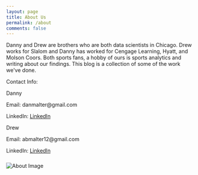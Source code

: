 ```yaml
---
layout: page
title: About Us
permalink: /about
comments: false
---
```


<div class="row justify-content-between">
<div class="col-md-8 pr-5">

<p>
Danny and Drew are brothers who are both data scientists in Chicago.  Drew works for Slalom and Danny has worked for Cengage Learning, Hyatt, and Molson Coors. Both sports fans, a hobby of ours is sports analytics and writing about our findings. This blog is a collection of some of the work we've done.  </p>

<p>
Contact Info: </p>

<p>

Danny

</p>

<p>
Email: danmalter@gmail.com</p>
<p>
LinkedIn: <a href="https://www.linkedin.com/in/danmalter/">LinkedIn</a> </p>


<p>

<p>

</p>

Drew </p>

<p>
Email: abmalter12@gmail.com</p>
<p>
LinkedIn: <a href="https://www.linkedin.com/in/drew-malter-43a5a4b7/">LinkedIn</a> </p>




</div>

<div class="col-md-4">

<div class="sticky-top sticky-top-80">
<h5></h5>
<p>


<img src="/assets/images/about/danny-drew.png"
     alt="About Image"
     style="float: left; margin-right: 10px;" />


</p>


</div>
</div>
</div>
